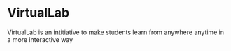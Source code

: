 # VirtualLab





VirtualLab is an intitiative to make students learn from anywhere anytime in a more interactive way
